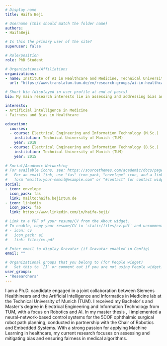 ```yaml
---
# Display name
title: Haifa Beji

# Username (this should match the folder name)
authors:
- HaifaBeji

# Is this the primary user of the site?
superuser: false

# Role/position
role: PhD Student

# Organizations/Affiliations
organizations:
- name: Institute of AI in Healthcare and Medicine, Technical University of Munich
  url: "https://www.translatum.tum.de/en/research-groups/ai-in-healthcare-and-medicine/"

# Short bio (displayed in user profile at end of posts)
bio: My main research interests lie in assessing and addressing bias and fairness in medical algorithms

interests:
- Artificial Intelligence in Medicine
- Fairness and Bias in Healthcare

education:
  courses:
  - course: Electrical Engineering and Information Technology (M.Sc.)
    institution: Technical University of Munich (TUM)
    year: 2018
  - course: Electrical Engineering and Information Technology (B.Sc.)
    institution: Technical University of Munich (TUM)
    year: 2015
 
# Social/Academic Networking
# For available icons, see: https://sourcethemes.com/academic/docs/page-builder/#icons
#   For an email link, use "fas" icon pack, "envelope" icon, and a link in the
#   form "mailto:your-email@example.com" or "#contact" for contact widget.
social:
- icon: envelope
  icon_pack: fas
  link: mailto:haifa.beji@tum.de
- icon: linkedin
  icon_pack: fab
  link: https://www.linkedin.com/in/haifa-beji/

# Link to a PDF of your resume/CV from the About widget.
# To enable, copy your resume/CV to `static/files/cv.pdf` and uncomment the lines below.
# - icon: cv
#   icon_pack: ai
#   link: files/cv.pdf

# Enter email to display Gravatar (if Gravatar enabled in Config)
email: ""

# Organizational groups that you belong to (for People widget)
#   Set this to `[]` or comment out if you are not using People widget.
user_groups:
- "Researchers"
---
```



I am a Ph.D. candidate engaged in a joint collaboration between Siemens Healthineers and the Artificial Intelligence and Informatics in Medicine lab at the Technical University of Munich (TUM). I received my Bachelor's and Master's degree in Electrical Engineering and Information Technology from TUM, with a focus on Robotics and AI. In my master thesis , I implemented a neural-network-based control systems for the 5DOF ophthalmic surgical robot path planning, conducted in partnership with the Chair of Robotics and Embedded Systems. With a strong passion for applying Machine Learning in healthcare, my current research focuses on assessing and mitigating bias and ensuring fairness in medical algorithms.


